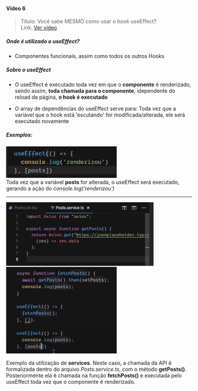 #### Vídeo 6

> Título: Você sabe MESMO como usar o hook useEffect? </br>
> Link: [Ver vídeo](https://www.youtube.com/watch?v=ndwM9djDRLg)

##### Onde é utilizado o useEffect?

- Componentes funcionais, assim como todos os outros Hooks

##### Sobre o useEffect

- O useEffect é executado toda vez em que o **componente** é renderizado, sendo assim, **toda chamada para o componente**, idependente do reload da página, **o hook é executado**

- O array de dependências do useEffect serve para: Toda vez que a variável que o hook está 'escutando' for modificada/alterada, ele será executado novamente

##### Exemplos:

<img src='./Print_01.png' width='300px'><br/>
Toda vez que a variável **posts** for alterada, o useEffect será executado, gerando a ação do *console.log('renderizou')*

<hr/>

<img src='./Print_02.png' width='400px'><br/>
<img src='./Print_03.png' width='300px'><br/>

Exemplo da utilização de **services**. Neste caso, a chamada da API é formalizada dentro do arquivo *Posts.service.ts*, com o método **getPosts()**. Posteriormente ela é chamada na função **fetchPosts()** e executada pelo useEffect toda vez que o componente é renderizado.